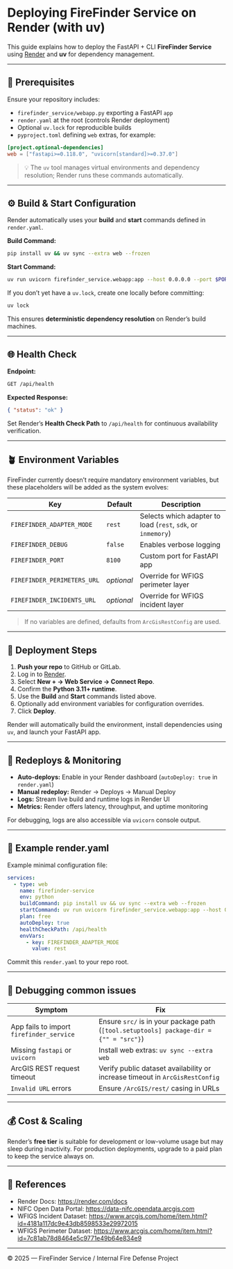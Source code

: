 # Deploying FireFinder Service on Render (with uv)

This guide explains how to deploy the FastAPI + CLI **FireFinder Service** using [Render](https://render.com) and **uv** for dependency management.

---

## 🧰 Prerequisites

Ensure your repository includes:

- `firefinder_service/webapp.py` exporting a FastAPI `app`
- `render.yaml` at the root (controls Render deployment)
- Optional `uv.lock` for reproducible builds
- `pyproject.toml` defining `web` extras, for example:

```toml
[project.optional-dependencies]
web = ["fastapi>=0.118.0", "uvicorn[standard]>=0.37.0"]
```

> 💡 The `uv` tool manages virtual environments and dependency resolution; Render runs these commands automatically.

---

## ⚙️ Build & Start Configuration

Render automatically uses your **build** and **start** commands defined in `render.yaml`.

**Build Command:**

```bash
pip install uv && uv sync --extra web --frozen
```

**Start Command:**

```bash
uv run uvicorn firefinder_service.webapp:app --host 0.0.0.0 --port $PORT
```

If you don’t yet have a `uv.lock`, create one locally before committing:

```bash
uv lock
```

This ensures **deterministic dependency resolution** on Render’s build machines.

---

## 🌐 Health Check

**Endpoint:**

```bash
GET /api/health
```

**Expected Response:**

```json
{ "status": "ok" }
```

Set Render’s **Health Check Path** to `/api/health` for continuous availability verification.

---

## 🪴 Environment Variables

FireFinder currently doesn’t require mandatory environment variables, but these placeholders will be added as the system evolves:

| Key                         | Default    | Description                                                  |
| --------------------------- | ---------- | ------------------------------------------------------------ |
| `FIREFINDER_ADAPTER_MODE`   | `rest`     | Selects which adapter to load (`rest`, `sdk`, or `inmemory`) |
| `FIREFINDER_DEBUG`          | `false`    | Enables verbose logging                                      |
| `FIREFINDER_PORT`           | `8100`     | Custom port for FastAPI app                                  |
| `FIREFINDER_PERIMETERS_URL` | _optional_ | Override for WFIGS perimeter layer                           |
| `FIREFINDER_INCIDENTS_URL`  | _optional_ | Override for WFIGS incident layer                            |

> If no variables are defined, defaults from `ArcGisRestConfig` are used.

---

## 🚀 Deployment Steps

1. **Push your repo** to GitHub or GitLab.
2. Log in to [Render](https://render.com).
3. Select **New + → Web Service → Connect Repo**.
4. Confirm the **Python 3.11+ runtime**.
5. Use the **Build** and **Start** commands listed above.
6. Optionally add environment variables for configuration overrides.
7. Click **Deploy**.

Render will automatically build the environment, install dependencies using `uv`, and launch your FastAPI app.

---

## 🔁 Redeploys & Monitoring

- **Auto-deploys:** Enable in your Render dashboard (`autoDeploy: true` in `render.yaml`)
- **Manual redeploy:** Render → Deploys → Manual Deploy
- **Logs:** Stream live build and runtime logs in Render UI
- **Metrics:** Render offers latency, throughput, and uptime monitoring

For debugging, logs are also accessible via `uvicorn` console output.

---

## 🧩 Example render.yaml

Example minimal configuration file:

```yaml
services:
  - type: web
    name: firefinder-service
    env: python
    buildCommand: pip install uv && uv sync --extra web --frozen
    startCommand: uv run uvicorn firefinder_service.webapp:app --host 0.0.0.0 --port $PORT
    plan: free
    autoDeploy: true
    healthCheckPath: /api/health
    envVars:
      - key: FIREFINDER_ADAPTER_MODE
        value: rest
```

Commit this `render.yaml` to your repo root.

---

## 🧰 Debugging common issues

| Symptom                                  | Fix                                                                                    |
| ---------------------------------------- | -------------------------------------------------------------------------------------- |
| App fails to import `firefinder_service` | Ensure `src/` is in your package path (`[tool.setuptools] package-dir = {"" = "src"}`) |
| Missing `fastapi` or `uvicorn`           | Install web extras: `uv sync --extra web`                                              |
| ArcGIS REST request timeout              | Verify public dataset availability or increase timeout in `ArcGisRestConfig`           |
| `Invalid URL` errors                     | Ensure `/ArcGIS/rest/` casing in URLs                                                  |

---

## 💰 Cost & Scaling

Render’s **free tier** is suitable for development or low-volume usage but may sleep during inactivity.
For production deployments, upgrade to a paid plan to keep the service always on.

---

## 🔎 References

- Render Docs: https://render.com/docs
- NIFC Open Data Portal: https://data-nifc.opendata.arcgis.com
- WFIGS Incident Dataset: https://www.arcgis.com/home/item.html?id=4181a117dc9e43db8598533e29972015
- WFIGS Perimeter Dataset: https://www.arcgis.com/home/item.html?id=7c81ab78d8464e5c9771e49b64e834e9

---

© 2025 — FireFinder Service / Internal Fire Defense Project
